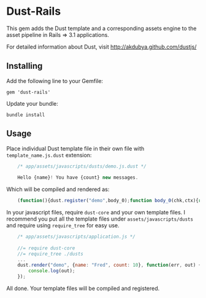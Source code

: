 # Dust-Rails

This gem adds the Dust template and a corresponding assets engine to the asset pipeline in Rails => 3.1 applications.

For detailed information about Dust, visit <http://akdubya.github.com/dustjs/>

## Installing

Add the following line to your Gemfile:

	gem 'dust-rails'

Update your bundle:

	bundle install

## Usage

Place individual Dust template file in their own file with `template_name.js.dust` extension:

```javascript
	/* app/assets/javascripts/dusts/demo.js.dust */
	
	Hello {name}! You have {count} new messages.
```

Which will be compiled and rendered as:

```javascript
	(function(){dust.register("demo",body_0);function body_0(chk,ctx){return chk.write("Hello ").reference(ctx.get("name"),ctx,"h").write("! You have ").reference(ctx.get("count"),ctx,"h").write(" new messages.");}return body_0;})();
```


In your javascript files, require `dust-core` and your own template files.
I recommend you put all the template files under `assets/javascripts/dusts` and require using `require_tree` for easy use.

```javascript
	/* app/assets/javascripts/application.js */
	
	//= require dust-core
	//= require_tree ./dusts
	...
	dust.render("demo", {name: "Fred", count: 10}, function(err, out) {
 		console.log(out);
	});
```

All done. Your template files will be compiled and registered.
